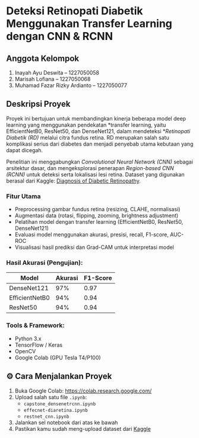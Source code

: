 # Deteksi Retinopati Diabetik Menggunakan Transfer Learning dengan CNN & RCNN

## Anggota Kelompok

1. Inayah Ayu Deswita – 1227050058 
2. Marisah Lofiana – 1227050068  
3. Muhamad Fazar Rizky Ardianto – 1227050077  

## Deskripsi Proyek

Proyek ini bertujuan untuk membandingkan kinerja beberapa model deep learning yang menggunakan pendekatan *transfer learning, yaitu EfficientNetB0, ResNet50, dan DenseNet121, dalam mendeteksi **Retinopati Diabetik (RD)* melalui citra fundus retina. RD merupakan salah satu komplikasi serius dari diabetes dan menjadi penyebab utama kebutaan yang dapat dicegah.

Penelitian ini menggabungkan *Convolutional Neural Network (CNN)* sebagai arsitektur dasar, dan mengeksplorasi penerapan *Region-based CNN (RCNN)* untuk deteksi serta lokalisasi lesi retina. Dataset yang digunakan berasal dari Kaggle: [Diagnosis of Diabetic Retinopathy](https://www.kaggle.com/datasets/pkdarabi/diagnosis-of-diabetic-retinopathy).

### Fitur Utama
- Preprocessing gambar fundus retina (resizing, CLAHE, normalisasi)
- Augmentasi data (rotasi, flipping, zooming, brightness adjustment)
- Pelatihan model dengan transfer learning (EfficientNetB0, ResNet50, DenseNet121)
- Evaluasi model menggunakan akurasi, presisi, recall, F1-score, AUC-ROC
- Visualisasi hasil prediksi dan Grad-CAM untuk interpretasi model

### Hasil Akurasi (Pengujian):
| Model           | Akurasi | F1-Score |
|----------------|---------|----------|
| DenseNet121     | 97%     | 0.97     |
| EfficientNetB0  | 94%     | 0.94     |
| ResNet50        | 94%     | 0.94     |

### Tools & Framework:
- Python 3.x
- TensorFlow / Keras
- OpenCV
- Google Colab (GPU Tesla T4/P100)

## ⚙️ Cara Menjalankan Proyek
1. Buka Google Colab: https://colab.research.google.com/ 
2. Upload salah satu file `.ipynb`:
   - `capstone_densenetrcnn.ipynb`
   - `effecnet-diaretina.ipynb`
   - `restnet_cnn.ipynb`
3. Jalankan sel notebook dari atas ke bawah
4. Pastikan kamu sudah meng-upload dataset dari [Kaggle](https://www.kaggle.com/datasets/pkdarabi/diagnosis-of-diabetic-retinopathy)
